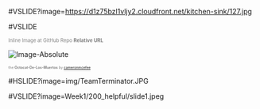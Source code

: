 
#VSLIDE?image=https://d1z75bzl1vljy2.cloudfront.net/kitchen-sink/127.jpg

#VSLIDE

<span style="color:gray; font-size:0.7em">Inline Image at GitHub Repo <b>Relative URL</b></span>

![Image-Absolute](assets/octocat-de-los-muertos.jpg)

<span style="color:gray; font-size:0.5em">the <b>Octocat-De-Los-Muertos</b> by <a href="https://github.com/cameronmcefee" target="_blank">cameronmcefee</a></span>


#HSLIDE?image=img/TeamTerminator.JPG

#VSLIDE?image=Week1/200_helpful/slide1.jpeg
